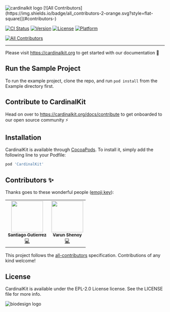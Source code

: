 <img src="https://github.com/CardinalKit/CardinalKit/blob/master/CardinalKit-Web-Assets/header.png?raw=true" alt="cardinalkit logo">
<!-- ALL-CONTRIBUTORS-BADGE:START - Do not remove or modify this section -->
[![All Contributors](https://img.shields.io/badge/all_contributors-2-orange.svg?style=flat-square)](#contributors-)
<!-- ALL-CONTRIBUTORS-BADGE:END -->

[![CI Status](https://img.shields.io/travis/ssgutierrez42/CardinalKit.svg?style=flat)](https://travis-ci.org/ssgutierrez42/CardinalKit)
[![Version](https://img.shields.io/cocoapods/v/CardinalKit.svg?style=flat)](https://cocoapods.org/pods/CardinalKit)
[![License](https://img.shields.io/cocoapods/l/CardinalKit.svg?style=flat)](https://cocoapods.org/pods/CardinalKit)
[![Platform](https://img.shields.io/cocoapods/p/CardinalKit.svg?style=flat)](https://cocoapods.org/pods/CardinalKit)
<!-- ALL-CONTRIBUTORS-BADGE:START - Do not remove or modify this section -->
[![All Contributors](https://img.shields.io/badge/all_contributors-2-orange.svg?style=flat-square)](#contributors)
<!-- ALL-CONTRIBUTORS-BADGE:END --> 

---

Please visit https://cardinalkit.org to get started with our documentation 🙌

## Run the Sample Project

To run the example project, clone the repo, and run `pod install` from the Example directory first.

## Contribute to CardinalKit

Head on over to https://cardinalkit.org/docs/contribute to get onboarded to our open source community ⚡️ 

## Installation

CardinalKit is available through [CocoaPods](https://cocoapods.org). To install
it, simply add the following line to your Podfile:

```ruby
pod 'CardinalKit'
```

## Contributors ✨

Thanks goes to these wonderful people ([emoji key](https://allcontributors.org/docs/en/emoji-key)):

<!-- ALL-CONTRIBUTORS-LIST:START - Do not remove or modify this section -->
<!-- prettier-ignore-start -->
<!-- markdownlint-disable -->
<table>
  <tr>
    <td align="center"><a href="http://gutierrezsantiago.com"><img src="https://avatars2.githubusercontent.com/u/5482213?v=4" width="100px;" alt=""/><br /><sub><b>Santiago Gutierrez</b></sub></a><br /><a href="https://github.com/CardinalKit/CardinalKit/commits?author=ssgutierrez42" title="Code">💻</a></td>
    <td align="center"><a href="http://varunshenoy.com"><img src="https://avatars3.githubusercontent.com/u/10859091?v=4" width="100px;" alt=""/><br /><sub><b>Varun Shenoy</b></sub></a><br /><a href="https://github.com/CardinalKit/CardinalKit/commits?author=varunshenoy" title="Code">💻</a></td>
  </tr>
</table>

<!-- markdownlint-enable -->
<!-- prettier-ignore-end -->
<!-- ALL-CONTRIBUTORS-LIST:END -->

This project follows the [all-contributors](https://github.com/all-contributors/all-contributors) specification. Contributions of any kind welcome!

## License

CardinalKit is available under the EPL-2.0 License license. See the LICENSE file for more info.


<img src="https://github.com/CardinalKit/CardinalKit/blob/master/CardinalKit-Web-Assets/footer.png?raw=true" alt="biodesign logo">
